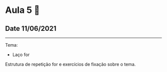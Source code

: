 # Aula 5 :book:
## Date 11/06/2021
---
Tema:
 - Laço for

Estrutura de repetição for e exercícios de fixação sobre o tema.
